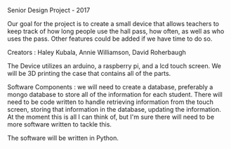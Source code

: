 Senior Design Project - 2017

Our goal for the project is to create a small device that allows teachers
to keep track of how long people use the hall pass, how often, as well as who 
uses the pass. Other features could be added if we have time to do so. 

Creators : Haley Kubala, Annie Williamson, David Roherbaugh 

The Device utilizes an arduino, a raspberry pi, and a lcd touch screen.
We will be 3D printing the case that contains all of the parts. 

Software Components : we will need to create a database, preferably a mongo
database to store all of the information for each student. There will need to 
be code written to handle retrieving information from the touch screen, 
storing that information in the database, updating the information. At the 
moment this is all I can think of, but I'm sure there will need to be more
software written to tackle this. 

The software will be written in Python.  
